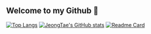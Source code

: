 ## Welcome to my Github 👋

<!--
**bellkjtt/bellkjtt** is a ✨ _special_ ✨ repository because its `README.md` (this file) appears on your GitHub profile.

Here are some ideas to get you started:

- 🔭 I’m currently working on ...
- 🌱 I’m currently learning ...
- 👯 I’m looking to collaborate on ...
- 🤔 I’m looking for help with ...
- 💬 Ask me about ...
- 📫 How to reach me: ...
- 😄 Pronouns: ...
- ⚡ Fun fact: ...
-->
[![Top Langs](https://github-readme-stats.vercel.app/api/top-langs/?username=bellkjtt&langs_count=6&layout=compact)](https://github.com/anuraghazra/github-readme-stats)
[![JeongTae's GitHub stats](https://github-readme-stats.vercel.app/api?username=bellkjtt&locale=kr&count_private=true&show_icons=true&theme=transparent)](https://github.com/anuraghazra/github-readme-stats)
[![Readme Card](https://github-readme-stats.vercel.app/api/pin/?username=bellkjtt&repo=100_AI_Paper_Study_
)](https://github.com/bellkjtt/100_AI_Paper_Study_)
